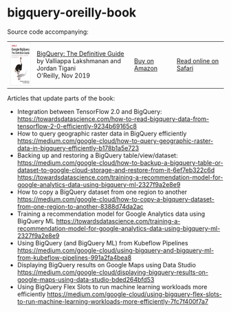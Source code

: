 # bigquery-oreilly-book

Source code accompanying:

<table>
<tr>
  <td>
  <img src="cover.jpeg" height="100"/>
  </td>
  <td>
  <a href="https://www.oreilly.com/library/view/google-bigquery-the/9781492044451/">BigQuery: The Definitive Guide</a> <br/>
  by Valliappa Lakshmanan and Jordan Tigani <br/>
  O'Reilly, Nov 2019
  </td>
  <td>
    <a href="https://amazon.com/Google-BigQuery-Definitive-Warehousing-Analytics/dp/1492044466">Buy on Amazon</a>
  </td>
  <td>
    <a href="https://www.oreilly.com/library/view/google-bigquery-the/9781492044451/">Read online on Safari</a>
  </td>
</table>


Articles that update parts of the book:
* Integration between TensorFlow 2.0 and BigQuery: https://towardsdatascience.com/how-to-read-bigquery-data-from-tensorflow-2-0-efficiently-9234b69165c8
* How to query geographic raster data in BigQuery efficiently  https://medium.com/google-cloud/how-to-query-geographic-raster-data-in-bigquery-efficiently-b178b1a5e723
* Backing up and restoring a BigQuery table/view/dataset: 
https://medium.com/google-cloud/how-to-backup-a-bigquery-table-or-dataset-to-google-cloud-storage-and-restore-from-it-6ef7eb322c6d
https://towardsdatascience.com/training-a-recommendation-model-for-google-analytics-data-using-bigquery-ml-2327f9a2e8e9
* How to copy a BigQuery dataset from one region to another https://medium.com/google-cloud/how-to-copy-a-bigquery-dataset-from-one-region-to-another-8388d74da2ac
* Training a recommendation model for Google Analytics data using BigQuery ML https://towardsdatascience.com/training-a-recommendation-model-for-google-analytics-data-using-bigquery-ml-2327f9a2e8e9
* Using BigQuery (and BigQuery ML) from Kubeflow Pipelines https://medium.com/google-cloud/using-bigquery-and-bigquery-ml-from-kubeflow-pipelines-991a2fa4bea8
* Displaying BigQuery results on Google Maps using Data Studio https://medium.com/google-cloud/displaying-bigquery-results-on-google-maps-using-data-studio-bded264bfd53
* Using BigQuery Flex Slots to run machine learning workloads more efficiently https://medium.com/google-cloud/using-bigquery-flex-slots-to-run-machine-learning-workloads-more-efficiently-7fc7f400f7a7

